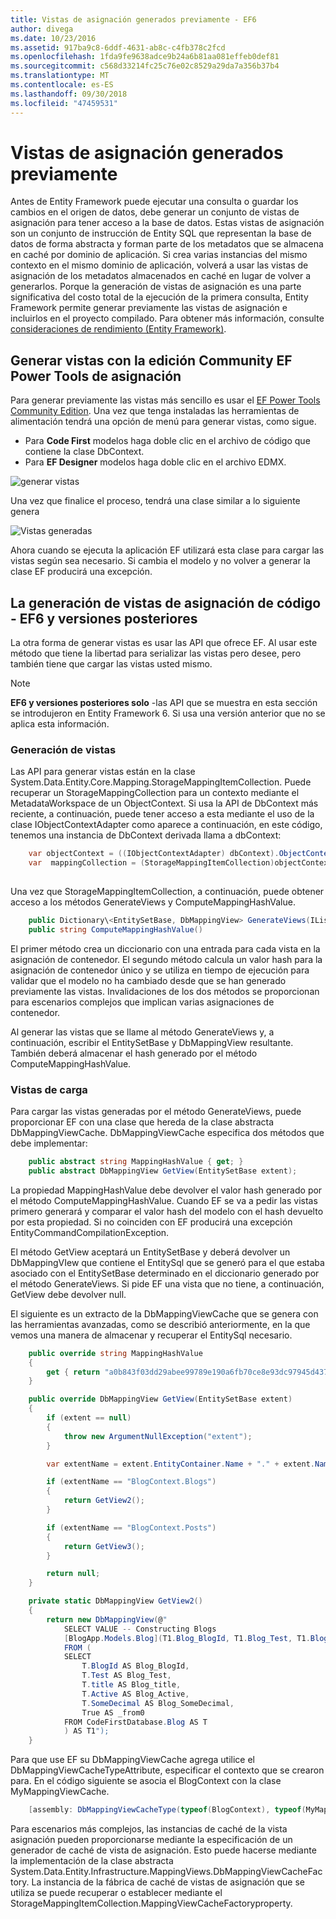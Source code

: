 ```yaml
---
title: Vistas de asignación generados previamente - EF6
author: divega
ms.date: 10/23/2016
ms.assetid: 917ba9c8-6ddf-4631-ab8c-c4fb378c2fcd
ms.openlocfilehash: 1fda9fe9638adce9b24a6b81aa081effeb0def81
ms.sourcegitcommit: c568d33214fc25c76e02c8529a29da7a356b37b4
ms.translationtype: MT
ms.contentlocale: es-ES
ms.lasthandoff: 09/30/2018
ms.locfileid: "47459531"
---
```

# <a name="pre-generated-mapping-views"></a>Vistas de asignación generados previamente
Antes de Entity Framework puede ejecutar una consulta o guardar los cambios en el origen de datos, debe generar un conjunto de vistas de asignación para tener acceso a la base de datos. Estas vistas de asignación son un conjunto de instrucción de Entity SQL que representan la base de datos de forma abstracta y forman parte de los metadatos que se almacena en caché por dominio de aplicación. Si crea varias instancias del mismo contexto en el mismo dominio de aplicación, volverá a usar las vistas de asignación de los metadatos almacenados en caché en lugar de volver a generarlos. Porque la generación de vistas de asignación es una parte significativa del costo total de la ejecución de la primera consulta, Entity Framework permite generar previamente las vistas de asignación e incluirlos en el proyecto compilado. Para obtener más información, consulte [consideraciones de rendimiento (Entity Framework)](~/ef6/fundamentals/performance/perf-whitepaper.md).

## <a name="generating-mapping-views-with-the-ef-power-tools-community-edition"></a>Generar vistas con la edición Community EF Power Tools de asignación

Para generar previamente las vistas más sencillo es usar el [EF Power Tools Community Edition](https://marketplace.visualstudio.com/items?itemName=ErikEJ.EntityFramework6PowerToolsCommunityEdition). Una vez que tenga instaladas las herramientas de alimentación tendrá una opción de menú para generar vistas, como sigue.

-   Para **Code First** modelos haga doble clic en el archivo de código que contiene la clase DbContext.
-   Para **EF Designer** modelos haga doble clic en el archivo EDMX.

![generar vistas](~/ef6/media/generateviews.png)

Una vez que finalice el proceso, tendrá una clase similar a lo siguiente genera

![Vistas generadas](~/ef6/media/generatedviews.png)

Ahora cuando se ejecuta la aplicación EF utilizará esta clase para cargar las vistas según sea necesario. Si cambia el modelo y no volver a generar la clase EF producirá una excepción.

## <a name="generating-mapping-views-from-code---ef6-onwards"></a>La generación de vistas de asignación de código - EF6 y versiones posteriores

La otra forma de generar vistas es usar las API que ofrece EF. Al usar este método que tiene la libertad para serializar las vistas pero desee, pero también tiene que cargar las vistas usted mismo.

> [!NOTE]
> **EF6 y versiones posteriores solo** -las API que se muestra en esta sección se introdujeron en Entity Framework 6. Si usa una versión anterior que no se aplica esta información.

### <a name="generating-views"></a>Generación de vistas

Las API para generar vistas están en la clase System.Data.Entity.Core.Mapping.StorageMappingItemCollection. Puede recuperar un StorageMappingCollection para un contexto mediante el MetadataWorkspace de un ObjectContext. Si usa la API de DbContext más reciente, a continuación, puede tener acceso a esta mediante el uso de la clase IObjectContextAdapter como aparece a continuación, en este código, tenemos una instancia de DbContext derivada llama a dbContext:

``` csharp
    var objectContext = ((IObjectContextAdapter) dbContext).ObjectContext;
    var  mappingCollection = (StorageMappingItemCollection)objectContext.MetadataWorkspace
                                                                        .GetItemCollection(DataSpace.CSSpace);
```

Una vez que StorageMappingItemCollection, a continuación, puede obtener acceso a los métodos GenerateViews y ComputeMappingHashValue.

``` csharp
    public Dictionary\<EntitySetBase, DbMappingView> GenerateViews(IList<EdmSchemaError> errors)
    public string ComputeMappingHashValue()
```

El primer método crea un diccionario con una entrada para cada vista en la asignación de contenedor. El segundo método calcula un valor hash para la asignación de contenedor único y se utiliza en tiempo de ejecución para validar que el modelo no ha cambiado desde que se han generado previamente las vistas. Invalidaciones de los dos métodos se proporcionan para escenarios complejos que implican varias asignaciones de contenedor.

Al generar las vistas que se llame al método GenerateViews y, a continuación, escribir el EntitySetBase y DbMappingView resultante. También deberá almacenar el hash generado por el método ComputeMappingHashValue.

### <a name="loading-views"></a>Vistas de carga

Para cargar las vistas generadas por el método GenerateViews, puede proporcionar EF con una clase que hereda de la clase abstracta DbMappingViewCache. DbMappingViewCache especifica dos métodos que debe implementar:

``` csharp
    public abstract string MappingHashValue { get; }
    public abstract DbMappingView GetView(EntitySetBase extent);
```

La propiedad MappingHashValue debe devolver el valor hash generado por el método ComputeMappingHashValue. Cuando EF se va a pedir las vistas primero generará y comparar el valor hash del modelo con el hash devuelto por esta propiedad. Si no coinciden con EF producirá una excepción EntityCommandCompilationException.

El método GetView aceptará un EntitySetBase y deberá devolver un DbMappingVIew que contiene el EntitySql que se generó para el que estaba asociado con el EntitySetBase determinado en el diccionario generado por el método GenerateViews. Si pide EF una vista que no tiene, a continuación, GetView debe devolver null.

El siguiente es un extracto de la DbMappingViewCache que se genera con las herramientas avanzadas, como se describió anteriormente, en la que vemos una manera de almacenar y recuperar el EntitySql necesario.

``` csharp
    public override string MappingHashValue
    {
        get { return "a0b843f03dd29abee99789e190a6fb70ce8e93dc97945d437d9a58fb8e2afd2e"; }
    }

    public override DbMappingView GetView(EntitySetBase extent)
    {
        if (extent == null)
        {
            throw new ArgumentNullException("extent");
        }

        var extentName = extent.EntityContainer.Name + "." + extent.Name;

        if (extentName == "BlogContext.Blogs")
        {
            return GetView2();
        }

        if (extentName == "BlogContext.Posts")
        {
            return GetView3();
        }

        return null;
    }

    private static DbMappingView GetView2()
    {
        return new DbMappingView(@"
            SELECT VALUE -- Constructing Blogs
            [BlogApp.Models.Blog](T1.Blog_BlogId, T1.Blog_Test, T1.Blog_title, T1.Blog_Active, T1.Blog_SomeDecimal)
            FROM (
            SELECT
                T.BlogId AS Blog_BlogId,
                T.Test AS Blog_Test,
                T.title AS Blog_title,
                T.Active AS Blog_Active,
                T.SomeDecimal AS Blog_SomeDecimal,
                True AS _from0
            FROM CodeFirstDatabase.Blog AS T
            ) AS T1");
    }
```

Para que use EF su DbMappingViewCache agrega utilice el DbMappingViewCacheTypeAttribute, especificar el contexto que se crearon para. En el código siguiente se asocia el BlogContext con la clase MyMappingViewCache.

``` csharp
    [assembly: DbMappingViewCacheType(typeof(BlogContext), typeof(MyMappingViewCache))]
```

Para escenarios más complejos, las instancias de caché de la vista asignación pueden proporcionarse mediante la especificación de un generador de caché de vista de asignación. Esto puede hacerse mediante la implementación de la clase abstracta System.Data.Entity.Infrastructure.MappingViews.DbMappingViewCacheFactory. La instancia de la fábrica de caché de vistas de asignación que se utiliza se puede recuperar o establecer mediante el StorageMappingItemCollection.MappingViewCacheFactoryproperty.
